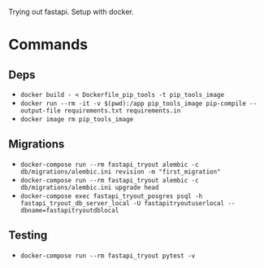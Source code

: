 Trying out fastapi. Setup with docker.

# Commands
## Deps
* ```docker build - < Dockerfile_pip_tools -t pip_tools_image```
* ```docker run --rm -it -v $(pwd):/app pip_tools_image pip-compile --output-file requirements.txt requirements.in```
* ```docker image rm pip_tools_image```

## Migrations
* ```docker-compose run --rm fastapi_tryout alembic -c db/migrations/alembic.ini revision -m "first_migration"```
* ```docker-compose run --rm fastapi_tryout alembic -c db/migrations/alembic.ini upgrade head```
* ```docker-compose exec fastapi_tryout_posgres psql -h fastapi_tryout_db_server_local -U fastapitryoutuserlocal --dbname=fastapitryoutdblocal```

## Testing
* ```docker-compose run --rm fastapi_tryout pytest -v```
